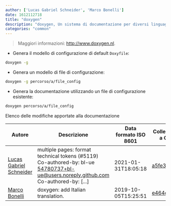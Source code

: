 ```yaml
---
author: ['Lucas Gabriel Schneider', 'Marco Bonelli']
date: 1612112718
title: "doxygen"
description: "doxygen, Un sistema di documentazione per diversi linguaggi di programmazione."
categories: "common"
---
```

> Maggiori informazioni: <http://www.doxygen.nl>.

- Genera il modello di configurazione di default `Doxyfile`:

```bash
doxygen -g
```

- Genera un modello di file di configurazione:

```bash
doxygen -g percorso/a/file_config
```

- Genera la documentazione utilizzando un file di configurazione esistente:

```bash
doxygen percorso/a/file_config
```
Elenco delle modifiche apportate alla documentazione


Autore | Descrizione | Data formato ISO 8601 | Collegamento a GitHub
------|-----|-----|-----
[Lucas Gabriel Schneider](mailto:casdpa@gmail.com) | multiple pages: format technical tokens (#5119) Co-authored-by: bl-ue <54780737+bl-ue@users.noreply.github.com> Co-authored-by: [...] | 2021-01-31T18:05:18 | [a5fe31bc47ae](https://github.com/tldr-pages/tldr/commit/a5fe31bc47aece3efa5e66b52b3cf384f27d5d72)
[Marco Bonelli](mailto:marco@mebeim.net) | doxygen: add Italian translation. | 2019-10-05T15:25:51 | [e464c317b2fa](https://github.com/tldr-pages/tldr/commit/e464c317b2faa1342afaffa0eb7076d5fd77ce59)


